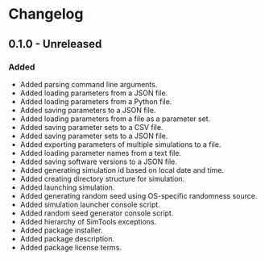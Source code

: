 # Changelog

## 0.1.0 - Unreleased

### Added

- Added parsing command line arguments.
- Added loading parameters from a JSON file.
- Added loading parameters from a Python file.
- Added saving parameters to a JSON file.
- Added loading parameters from a file as a parameter set.
- Added saving parameter sets to a CSV file.
- Added saving parameter sets to a JSON file.
- Added exporting parameters of multiple simulations to a file.
- Added loading parameter names from a text file.
- Added saving software versions to a JSON file.
- Added generating simulation id based on local date and time.
- Added creating directory structure for simulation.
- Added launching simulation.
- Added generating random seed using OS-specific randomness source.
- Added simulation launcher console script.
- Added random seed generator console script.
- Added hierarchy of SimTools exceptions.
- Added package installer.
- Added package description.
- Added package license terms.
